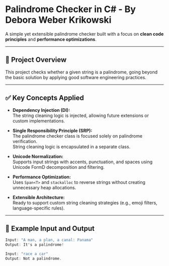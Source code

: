 # Palindrome Checker in C# - By Debora Weber Krikowski

A simple yet extensible palindrome checker built with a focus on **clean code principles** and **performance optimizations**.

---

## 📌 Project Overview

This project checks whether a given string is a palindrome, going beyond the basic solution by applying good software engineering practices.

---

## ✅ Key Concepts Applied

- **Dependency Injection (DI):**  
  The string cleaning logic is injected, allowing future extensions or custom implementations.

- **Single Responsibility Principle (SRP):**  
  The palindrome checker class is focused solely on palindrome verification.  
  String cleaning logic is encapsulated in a separate class.

- **Unicode Normalization:**  
  Supports input strings with accents, punctuation, and spaces using Unicode FormD decomposition and filtering.

- **Performance Optimization:**  
  Uses `Span<T>` and `stackalloc` to reverse strings without creating unnecessary heap allocations.

- **Extensible Architecture:**  
  Ready to support custom string cleaning strategies (e.g., emoji filters, language-specific rules).

---

## 📎 Example Input and Output

```csharp
Input: "A man, a plan, a canal: Panama"
Output: It's a palindrome!

Input: "race a car"
Output: Not a palindrome.
